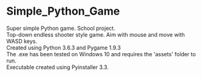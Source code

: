 # Simple_Python_Game
Super simple Python game. School project.<br>
Top-down endless shooter style game. Aim with mouse and move with WASD keys.<br>
Created using Python 3.6.3 and Pygame 1.9.3<br>
The .exe has been tested on Windows 10 and requires the 'assets' folder to run.<br>
Executable created using Pyinstaller 3.3.
